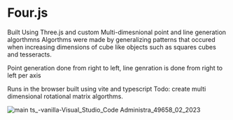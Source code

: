 # Four.js
Built Using Three.js and custom Multi-dimesnional point and line generation algorthmns
Algorthms were made by generalizing patterns that occured when increasing dimensions of cube like objects such as squares cubes and tesseracts.

Point generation done from right to left, line genration is done from right to left per axis

Runs in the browser built using vite and typescript
Todo: create multi dimensional rotational matrix algorthms.

![main ts_-_vanilla_-_Visual_Studio_Code_ Administra_49658_02_2023](https://user-images.githubusercontent.com/89361982/218053959-8bb0022c-39ac-4479-b142-7483465e3a58.gif)
